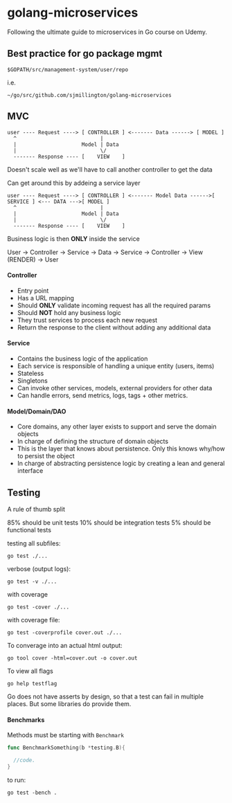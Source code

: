 # golang-microservices
Following the ultimate guide to microservices in Go course on Udemy.

## Best practice for go package mgmt

`$GOPATH/src/management-system/user/repo`

i.e. 

`~/go/src/github.com/sjmillington/golang-microservices`


## MVC


```
user ---- Request ----> [ CONTROLLER ] <------- Data ------> [ MODEL ]
  ^                           |
  |                     Model | Data
  |                           \/
  ------- Response ---- [    VIEW    ]
```

Doesn't scale well as we'll have to call another controller to get the data

Can get around this by addeing a service layer

```
user ---- Request ----> [ CONTROLLER ] <------- Model Data ------>[ SERVICE ] <--- DATA --->[ MODEL ]
  ^                           |
  |                     Model | Data
  |                           \/
  ------- Response ---- [    VIEW    ]
```

Business logic is then **ONLY** inside the service

User -> Controller -> Service -> Data -> Service -> Controller -> View (RENDER) -> User

#### Controller

- Entry point
- Has a URL mapping
- Should **ONLY** validate incoming request has all the required params
- Should **NOT** hold any business logic
- They trust services to process each new request
- Return the response to the client without adding any additional data

#### Service

- Contains the business logic of the application
- Each service is responsible of handling a unique entity (users, items)
- Stateless
- Singletons
- Can invoke other services, models, external providers for other data
- Can handle errors, send metrics, logs, tags + other metrics.

#### Model/Domain/DAO

- Core domains, any other layer exists to support and serve the domain objects
- In charge of defining the structure of domain objects
- This is the layer that knows about persistence. Only this knows why/how to persist the object
- In charge of abstracting persistence logic by creating a lean and general interface


## Testing

A rule of thumb split

85% should be unit tests
10% should be integration tests
5% should be functional tests

testing all subfiles: 

`go test ./...`

verbose (output logs):

`go test -v ./...`

with coverage

`go test -cover ./...`

with coverage file:

`go test -coverprofile cover.out ./...`

To converage into an actual html output:

`go tool cover -html=cover.out -o cover.out`

To view all flags

`go help testflag`

Go does not have asserts by design, so that a test can fail in multiple places. But some libraries do provide them.

#### Benchmarks

Methods must be starting with `Benchmark`

```go
func BenchmarkSomething(b *testing.B){

  //code.
}
```

to run:

`go test -bench .`



